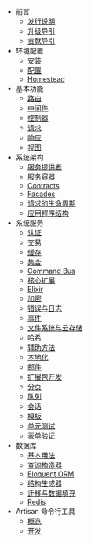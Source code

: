 - 前言
    - [发行说明](/docs/5.0/releases)
    - [升级导引](/docs/5.0/upgrade)
    - [贡献导引](/docs/5.0/contributions)
- 环境配置
    - [安装](/docs/5.0/installation)
    - [配置](/docs/5.0/configuration)
    - [Homestead](/docs/5.0/homestead)
- 基本功能
    - [路由](/docs/5.0/routing)
    - [中间件](/docs/5.0/middleware)
    - [控制器](/docs/5.0/controllers)
    - [请求](/docs/5.0/requests)
    - [响应](/docs/5.0/responses)
    - [视图](/docs/5.0/views)
- 系统架构
    - [服务提供者](/docs/5.0/providers)
    - [服务容器](/docs/5.0/container)
    - [Contracts](/docs/5.0/contracts)
    - [Facades](/docs/5.0/facades)
    - [请求的生命周期](/docs/5.0/lifecycle)
    - [应用程序结构](/docs/5.0/structure)
- 系统服务
    - [认证](/docs/5.0/authentication)
    - [交易](/docs/5.0/billing)
    - [缓存](/docs/5.0/cache)
    - [集合](/docs/5.0/collections)
    - [Command Bus](/docs/5.0/bus)
    - [核心扩展](/docs/5.0/extending)
    - [Elixir](/docs/5.0/elixir)
    - [加密](/docs/5.0/encryption)
    - [错误与日志](/docs/5.0/errors)
    - [事件](/docs/5.0/events)
    - [文件系统与云存储](/docs/5.0/filesystem)
    - [哈希](/docs/5.0/hashing)
    - [辅助方法](/docs/5.0/helpers)
    - [本地化](/docs/5.0/localization)
    - [邮件](/docs/5.0/mail)
    - [扩展包开发](/docs/5.0/packages)
    - [分页](/docs/5.0/pagination)
    - [队列](/docs/5.0/queues)
    - [会话](/docs/5.0/session)
    - [模板](/docs/5.0/templates)
    - [单元测试](/docs/5.0/testing)
    - [表单验证](/docs/5.0/validation)
- 数据库
    - [基本用法](/docs/5.0/database)
    - [查询构造器](/docs/5.0/queries)
    - [Eloquent ORM](/docs/5.0/eloquent)
    - [结构生成器](/docs/5.0/schema)
    - [迁移与数据填充](/docs/5.0/migrations)
    - [Redis](/docs/5.0/redis)
- Artisan 命令行工具
    - [概览](/docs/5.0/artisan)
    - [开发](/docs/5.0/commands)
